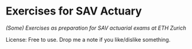 # Exercises for SAV Actuary

_(Some) Exercises as preparation for SAV actuarial exams at ETH Zurich_

License: Free to use. Drop me a note if you like/dislike something.
